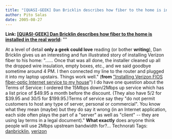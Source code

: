 ```yaml
---
title: "[QUASI-GEEK] Dan Bricklin describes how fiber to the home is installed in the real world"
author: Pito Salas
date: 2005-08-27
---
```


**Link: [[QUASI-GEEK] Dan Bricklin describes how fiber to the home is installed in the real world](None):** ""

At a level of detail **only a geek could love** reading (or bother
**writing**), Dan Bricklin gives us an interesting and fun illustrated story
of installing Verizon fiber to his home: "…… Once that was all done, the
installer cleaned up all the dropped wire insulation, empty boxes, etc., and
we said goodbye sometime around 4 PM. I then connected my line to the router
and plugged it into my laptop upstairs. Things work well." (**from**
["Installing Verizon FIOS fiber-optic Internet service to my
house](<http://www.bricklin.com/fiosinstall.htm>)") I do have one question
about the Terms of Service: I ordered the 15Mbps down/2Mbps up service which
has a list price of $49.95 a month before the discount. (They also have 5/2
for $39.95 and 30/5 for $199.95.)Terms of service say they "do not permit
customers to host any type of server, personal or commercial". You know what
they mean (maybe) but they do say it wrong (in an Internet application, each
side often plays the part of a "server" as well as "client" -- they are using
lay terms in a legal document)." **What exactly** does anyone think people
will use 2Mbps upstream bandwidth for?… Technorati Tags:
[danbricklin](<http://www.technorati.com/tag/danbricklin>),
[verizon](<http://www.technorati.com/tag/verizon>)


